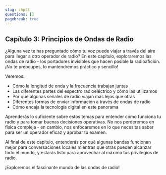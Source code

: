 ```yaml
---
slug: chpt3
questions: []
pagebreak: true
---
```


## Capítulo 3: Principios de Ondas de Radio

¿Alguna vez te has preguntado cómo tu voz puede viajar a través del aire para llegar a otro operador de radio? En este capítulo, exploraremos las ondas de radio - los portadores invisibles que hacen posible la radioafición. ¡No te preocupes, lo mantendremos práctico y sencillo!

Veremos:
- Cómo la longitud de onda y la frecuencia trabajan juntas
- Las diferentes partes del espectro radioeléctrico y cómo las utilizamos
- Por qué algunas señales de radio viajan más lejos que otras
- Diferentes formas de enviar información a través de ondas de radio
- Cómo encaja la tecnología digital en este panorama

Aprenderás lo suficiente sobre estos temas para entender cómo funciona tu radio y para tomar buenas decisiones operativas. No nos perderemos en física compleja - en cambio, nos enfocaremos en lo que necesitas saber para ser un operador eficaz y aprobar tu examen.

Al final de este capítulo, entenderás por qué algunas bandas funcionan mejor para conversaciones locales mientras que otras pueden alcanzar todo el mundo, y estarás listo para aprovechar al máximo tus privilegios de radio.

¡Exploremos el fascinante mundo de las ondas de radio!